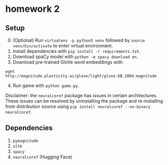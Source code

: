 # homework 2

## Setup 
0. (Optional) Run `virtualenv -p python3 venv` followed by `source venv/bin/activate` to enter virtual environment.
1. Install dependencies with `pip install -r requirements.txt`.
2. Download spaCy model with `python -m spacy download en`.
3. Download pre-trained GloVe word embeddings with:
```
wget http://magnitude.plasticity.ai/glove/light/glove.6B.100d.magnitude
```
4. Run game with `python game.py`.

Disclaimer: the `neuralcoref` package has issues in certain architectures. These issues can be resolved by uninstalling the package and re-installing from distribution source using `pip install neuralcoref --no-binary neuralcoref`.

## Dependencies
1. `pymagnitude`
2. `nltk`
3. `spacy`
4. `neuralcoref` (Hugging Face)
